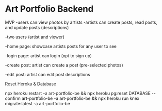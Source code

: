 # Art Portfolio Backend

MVP
-users can view photos by artists
-artists can create posts, read posts, and update posts (descriptions)

-two users (artist and viewer)

-home page: showcase artists posts for any user to see

-login page: artist can login (opt to sign up)

-create post: artist can create a post (pre-selected photos)

-edit post: artist can edit post descriptions

Reset Heroku & Database

npx heroku restart -a art-portfolio-be && npx heroku pg:reset DATABASE --confirm art-portfolio-be -a art-portfolio-be && npx heroku run knex migrate:latest -a art-portfolio-be
